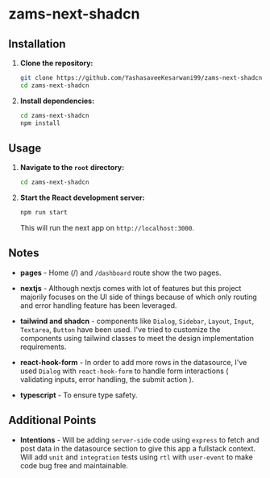 # zams-next-shadcn

## Installation

1. **Clone the repository:**

   ```bash
   git clone https://github.com/YashasaveeKesarwani99/zams-next-shadcn.git
   cd zams-next-shadcn
   ```

2. **Install dependencies:**

   ```bash
   cd zams-next-shadcn
   npm install
   ```

## Usage

1. **Navigate to the `root` directory:**

   ```bash
   cd zams-next-shadcn
   ```

2. **Start the React development server:**

   ```bash
   npm run start
   ```

   This will run the next app on `http://localhost:3000`.

## Notes

- **pages** - Home (/) and `/dashboard` route show the two pages.

- **nextjs** - Although nextjs comes with lot of features but this project majorily focuses on the UI side of things because of which only routing and error handling feature has been leveraged.

- **tailwind and shadcn** - components like `Dialog`, `Sidebar`, `Layout`, `Input`, `Textarea`, `Button` have been used. I've tried to customize the components using tailwind classes to meet the design implementation requirements.

- **react-hook-form** - In order to add more rows in the datasource, I've used `Dialog` with `react-hook-form` to handle form interactions ( validating inputs, error handling, the submit action ).

- **typescript** - To ensure type safety.

## Additional Points

- **Intentions** - Will be adding `server-side` code using `express` to fetch and post data in the datasource section to give this app a fullstack context. Will add `unit` and `integration` tests using `rtl` with `user-event` to make code bug free and maintainable.
